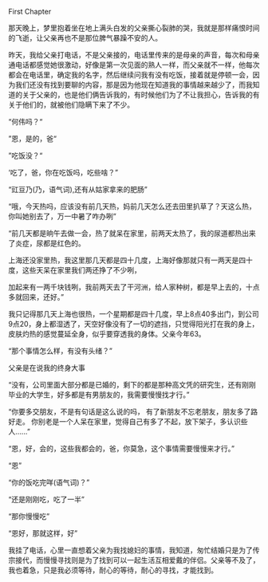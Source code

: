 First Chapter

那天晚上，梦里抱着坐在地上满头白发的父亲撕心裂肺的哭，我就是那样痛恨时间的飞逝，让父亲再也不是那位脾气暴躁不安的人。

昨天，我给父亲打电话，不是父亲接的，电话里传来的是母亲的声音，每次和母亲通电话都感觉她很激动，好像是第一次见面的熟人一样，而父亲就不一样，他每次都会在电话里，确定我的名字，然后继续问我有没有吃饭，接着就是停顿一会，因为我们还没有找到要聊的内容，那是因为他现在知道我的事情越来越少了，而我知道的关于父亲的，也是他们俩告诉我的，有时候他们为了不让我担心，告诉我的有关于他们的，就被他们隐瞒下来了不少。

“何伟吗？“

”恩，是的，爸“

”吃饭没？“

‘吃了，爸，你在吃饭吗，吃些啥？”

“豇豆乃\(乃，语气词\),还有从姑家拿来的肥肠”

“哦，今天热吗，应该没有前几天热，妈前几天怎么还去田里扒草了？天这么热，你叫她别去了，万一中暑了咋办咧”

“前几天都是晌午去做一会，热了就呆在家里，前两天太热了，我的尿道都热出来了炎症，尿都是红色的。

上海还没家里热，我这里那几天都是四十几度，上海好像那就只有一两天是四十度，这些天呆在家里我们两还挣了不少咧，

加起来有一两千块钱咧，我前两天去了干河洲，给人家种树，都是早上去的，十点多就回来，还好。”

我只记得那几天上海也很热，一个星期都是四十几度，早上8点40多出门，到公司9点20，身上都湿透了，天空好像没有了一切的遮挡，只觉得阳光打在我的身上，皮肤灼热的感觉蔓延全身，似乎要穿透我的身体。父亲今年63。

“那个事情怎么样，有没有头绪？”

父亲是在说我的终身大事

“没有，公司里面大部分都是已婚的，剩下的都是那种高文凭的研究生，还有刚刚毕业的大学生，好多都是有男朋友的，我需要慢慢找才行。”

“你要多交朋友，不是有句话是这么说的吗， 有了新朋友不忘老朋友，朋友多了路好走。 你别老是一个人呆在家里，觉得自己有多了不起，放下架子，多认识些人......”

“恩，好，会的，这些我都会的，爸，你莫急，这个事情需要慢慢来才行。”

“恩”

“你的饭吃完咩\(语气词\)？”

“还是刚刚吃，吃了一半”

“那你慢慢吃”

“恩好，那就这样，好”

我挂了电话，心里一直想着父亲为我找媳妇的事情，我知道，匆忙结婚只是为了传宗接代，而慢慢寻找则是为了找到可以一起生活互相爱戴的伴侣。父亲等不及了，我也着急，只是我必须等待，耐心的等待，耐心的寻找，才能找到。

